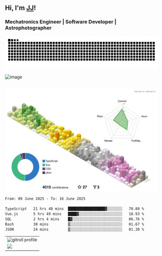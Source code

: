 ## Hi, I'm [JJ](http://jjteoh.com/)!
### Mechatronics Engineer | Software Developer | Astrophotographer
<div> 
  <picture>
  <source
    media="(prefers-color-scheme: dark)"
    srcset="https://github.com/Ripwords/Ripwords/blob/output/github-contribution-grid-snake-dark.svg"
  />
  <source
    media="(prefers-color-scheme: light)"
    srcset="https://github.com/Ripwords/Ripwords/blob/output/github-contribution-grid-snake.svg"
  />
  <img
    alt="github contribution grid snake animation"
    src="https://github.com/Ripwords/Ripwords/blob/output/github-contribution-grid-snake.svg"
  />
</picture>

<br>

![image](https://user-images.githubusercontent.com/58784686/150777475-af8ac651-26a4-4d8a-b5b6-f8a81dc1181b.png)

<br>

<picture>
  <source
    media="(prefers-color-scheme: dark)"
    srcset="./profile-3d-contrib/profile-night-rainbow.svg"
  />
  <source
    media="(prefers-color-scheme: light)"
    srcset="./profile-3d-contrib/profile-season-animate.svg"
  />
  <img
    alt="github contribution grid snake animation"
    src="./profile-3d-contrib/profile-season-animate.svg"
  />
</picture>

<!--START_SECTION:waka-->

```txt
From: 09 June 2025 - To: 16 June 2025

TypeScript   21 hrs 48 mins  █████████████████▓░░░░░░░   70.80 %
Vue.js       5 hrs 49 mins   ████▓░░░░░░░░░░░░░░░░░░░░   18.93 %
SQL          2 hrs 4 mins    █▓░░░░░░░░░░░░░░░░░░░░░░░   06.76 %
Bash         30 mins         ▒░░░░░░░░░░░░░░░░░░░░░░░░   01.67 %
JSON         24 mins         ▒░░░░░░░░░░░░░░░░░░░░░░░░   01.30 %
```

<!--END_SECTION:waka-->


<!-- GitHub Activity Graph -->
<table align="center">
  <tr>
    <td colspan="2">
      <picture width="100%">
        <source
          media="(prefers-color-scheme: dark)"
          srcset="https://gitroll.io/api/badges/profiles/v1/ujIg7pGJT84N39X7OPXI6ZUyWtX43?theme=dark"
        />
        <source
          media="(prefers-color-scheme: light)"
          srcset="https://gitroll.io/api/badges/profiles/v1/ujIg7pGJT84N39X7OPXI6ZUyWtX43?theme=light"
        />
        <img
          alt="gitroll profile"
          src="https://gitroll.io/api/badges/profiles/v1/ujIg7pGJT84N39X7OPXI6ZUyWtX43?theme=light"
        />
      </picture>
    </td>
  </tr>
  <tr>
    <td colspan="2">
      <img width="100%" src="https://github-readme-activity-graph.vercel.app/graph?username=Ripwords&area=true&hide_border=true&theme=github-compact" />
    </td>
  </tr>
</table>
